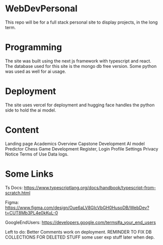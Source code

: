 # WebDevPersonal
This repo will be for a full stack personal site to display projects, in the long term.

# Programming
The site was built using the next js framework with typescript and react.
The database used for this site is the mongo db free version.
Some python was used as well for ai usage.

# Deployment
The site uses vercel for deployment and hugging face handles the python side to hold the ai model.

# Content
Landing page
Academics Overview
Capstone Development
AI model Predictor
Chess Game Development
Register, Login
Profile Settings
Privacy Notice
Terms of Use
Data logs.


# Some Links
Ts Docs: https://www.typescriptlang.org/docs/handbook/typescript-from-scratch.html

Figma: https://www.figma.com/design/Oue6aLV8GIcVbGH0HusoDB/WebDev?t=CUT8Mb3PL4e0kKuL-0

GoogleEndUsers: https://developers.google.com/terms#a_your_end_users





Left to do:
Better Comments
work on deployment.
REMINDER TO FIX DB COLLECTIONS FOR DELETED STUFF
some user exp stuff later when dep.